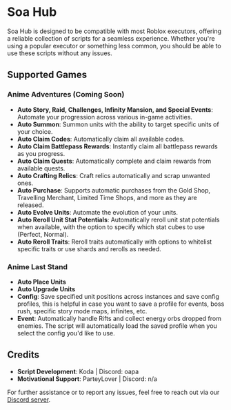 # Soa Hub

Soa Hub is designed to be compatible with most Roblox executors, offering a reliable collection of scripts for a seamless experience. Whether you're using a popular executor or something less common, you should be able to use these scripts without any issues.

## Supported Games

### **Anime Adventures (Coming Soon)**

- **Auto Story, Raid, Challenges, Infinity Mansion, and Special Events**: Automate your progression across various in-game activities.
- **Auto Summon**: Summon units with the ability to target specific units of your choice.
- **Auto Claim Codes**: Automatically claim all available codes.
- **Auto Claim Battlepass Rewards**: Instantly claim all battlepass rewards as you progress.
- **Auto Claim Quests**: Automatically complete and claim rewards from available quests.
- **Auto Crafting Relics**: Craft relics automatically and scrap unwanted ones.
- **Auto Purchase**: Supports automatic purchases from the Gold Shop, Travelling Merchant, Limited Time Shops, and more as they are released.
- **Auto Evolve Units**: Automate the evolution of your units.
- **Auto Reroll Unit Stat Potentials**: Automatically reroll unit stat potentials when available, with the option to specify which stat cubes to use (Perfect, Normal).
- **Auto Reroll Traits**: Reroll traits automatically with options to whitelist specific traits or use shards and rerolls as needed.

### **Anime Last Stand**

- **Auto Place Units**
- **Auto Upgrade Units**
- **Config**: Save specified unit positions across instances and save config profiles, this is helpful in case you want to save a profile for events, boss rush, specific story mode maps, infinites, etc.
- **Event**: Automatically handle Rifts and collect energy orbs dropped from enemies. The script will automatically load the saved profile when you select the config you'd like to use.

## Credits

- **Script Development**: Koda | Discord: oapa
- **Motivational Support**: ParteyLover | Discord: n/a

For further assistance or to report any issues, feel free to reach out via our [Discord server](https://discord.gg/rdpjRDNDHU).

